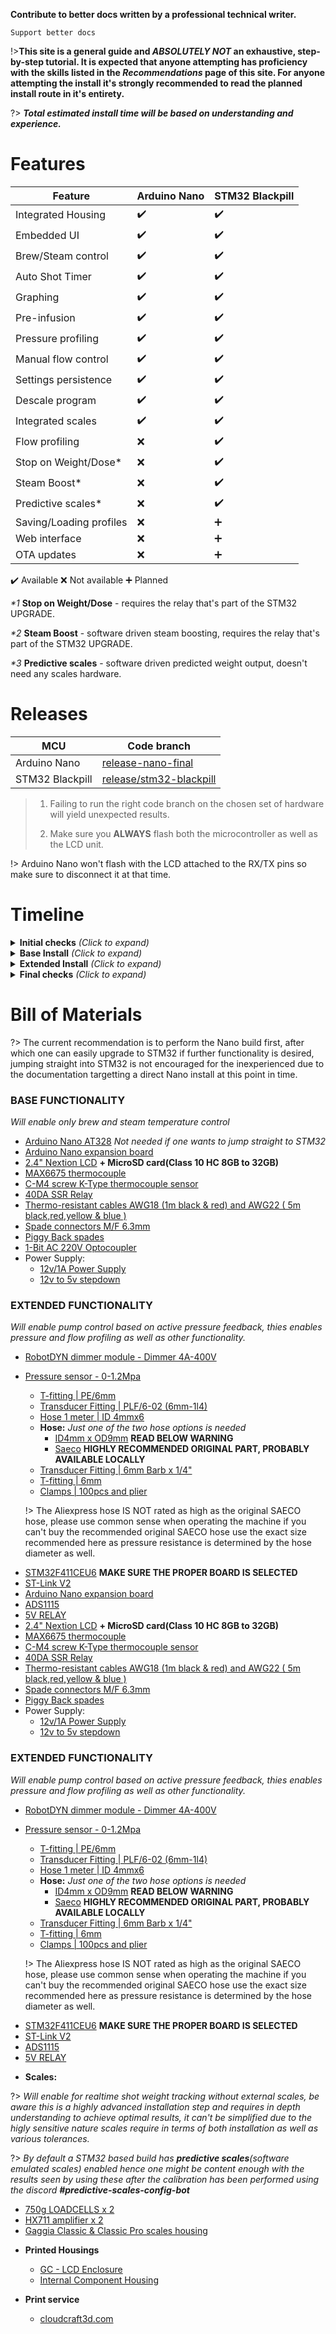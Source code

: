 **Contribute to better docs written by a professional technical writer.**
<!-- ko-fi :id=zer0bit :color=<color> -->
    Support better docs
<!-- ko-fi -->
>
!>**This site is a general guide and *ABSOLUTELY NOT* an exhaustive, step-by-step tutorial. It is expected that anyone attempting has proficiency with the skills listed in the _Recommendations_ page of this site. For anyone attempting the install it's strongly recommended to read the planned install route in it's entirety.**

?> **_Total estimated install time will be based on understanding and experience._**

# Features

  Feature                |  Arduino Nano    |  STM32 Blackpill
-----------------------  |------------------|-----------------
  Integrated Housing     |:heavy_check_mark:|:heavy_check_mark:       
  Embedded UI            |:heavy_check_mark:|:heavy_check_mark:       
  Brew/Steam control     |:heavy_check_mark:|:heavy_check_mark:       
  Auto Shot Timer        |:heavy_check_mark:|:heavy_check_mark:       
  Graphing               |:heavy_check_mark:|:heavy_check_mark:             
  Pre-infusion           |:heavy_check_mark:|:heavy_check_mark:       
  Pressure profiling     |:heavy_check_mark:|:heavy_check_mark:   
  Manual flow control    |:heavy_check_mark:|:heavy_check_mark:       
  Settings persistence   |:heavy_check_mark:|:heavy_check_mark: 
  Descale program        |:heavy_check_mark:|:heavy_check_mark:       
  Integrated scales      |:heavy_check_mark:|:heavy_check_mark:      
  Flow profiling         |       :x:        |:heavy_check_mark:       
  Stop on Weight/Dose*   |       :x:        |:heavy_check_mark:       
  Steam Boost*           |       :x:        |:heavy_check_mark:  
  Predictive scales*     |       :x:        |:heavy_check_mark:  
  Saving/Loading profiles|       :x:        |:heavy_plus_sign: 
  Web interface          |       :x:        |:heavy_plus_sign: 
  OTA updates            |       :x:        |:heavy_plus_sign: 

:heavy_check_mark:  Available
:x:  Not available
:heavy_plus_sign: Planned

_*1_ __Stop on Weight/Dose__ - requires the relay that's part of the STM32 UPGRADE.
>
_*2_ __Steam Boost__ - software driven steam boosting, requires the relay that's part of the STM32 UPGRADE.
>
_*3_ __Predictive scales__ - software driven predicted weight output, doesn't need any scales hardware.

# Releases

  MCU             |                               Code branch         
------------------|------------------------------------------------------------------------------------
  Arduino Nano    |[release-nano-final](https://github.com/Zer0-bit/gaggiuino/tree/release-nano-final)
  STM32 Blackpill |[release/stm32-blackpill](https://github.com/Zer0-bit/gaggiuino/tree/release/stm32-blackpill)


> 1. Failing to run the right code branch on the chosen set of hardware will yield unexpected results.
>
> 2. Make sure you **ALWAYS** flash both the microcontroller as well as the LCD unit.

!> Arduino Nano won't flash with the LCD attached to the RX/TX pins so make sure to disconnect it at that time.

# Timeline

<details>
<summary><b>Initial checks</b> <i>(Click to expand)</i></summary>


1. Purchase the parts listed from Ali and expect a wait of ~1 month.

   Any parts purchased anywhere else are done so at your own risk (they've not been tested).

2. Connect test components described in the doc to Arduino.

   Using the expansion board, twist the ends of cables and connect to the screw terminals. At this point using DuPont connections is fine but please note later we will solder to the boards or pins.

3. Flash Arduino and LCD with code.

4. Plug in and test.

   Check for a temp reading. It will contain the default offset of 7 degrees which means the initial temp will be room temp -7.
</details>

<details>
<summary><b>Base Install</b> <i>(Click to expand)</i></summary>

1. Plan out where the components will sit inside the machine to determine cable length
2. Create piggyback cables. Determine what switch points to piggyback from.
3. Wire in power delivery method - isolate the board using an enclosure or tape it up after wiring.
4. If you have the eco timer, disable it.
5. Swap out thermocouple - ease out the boiler (don't fully remove it) in order to gain more access.
6. Install the max temp board - isolate the board using an enclosure or tape it up after wiring.
7. Place and wire relay - attach the brew thermostat wires to the SSR relay and sit/attach the back plate or relay on the body of the machine, add some thermal paste
8. Re-Wire the steam switch for steam handling - you need to swap the brew thermostat wires (above step) for the steam thermostat wires and bridge the brew thermostat wires together then take some wires from the steam switch to the Arduino.
9. Wire brew switch for continuity
10. Test.
</details>

<details>
<summary><b>Extended Install</b> <i>(Click to expand)</i></summary>

1. Install the pressure sensor. Ensure it does not leak under pressure.
2. Install dimmer - isolate the board using an enclosure or tape it up after wiring.
3. Install the load cells.
</details>

<details>
<summary><b>Final checks</b> <i>(Click to expand)</i></summary>

1. Make sure all connections are proper i.e., no metal is exposed and well isolated, all soldering is perfect and wrapped in heat-shrink.
2. Flash the Arduino and LCD with the latest version from GitHub (there could have been changes since).
3. Record your first start. Post this to [#first-start](https://discord.com/channels/890339612441063494/919183771079692328) on Discord.
4. Find out your regional settings and set them in the settings of the Arduino.
5. Check all other settings save correctly.
6. Record your first shot. Post this to [#first-shot](https://discord.com/channels/890339612441063494/910972035205857320) on Discord.
</details>

> 
> 

# Bill of Materials
?> The current recommendation is to perform the Nano build first, after which one can easily upgrade to STM32 if further functionality is desired, jumping straight into STM32 is not encouraged for the inexperienced due to the documentation targetting a direct Nano install at this point in time.
<!-- panels:start -->
<!-- div:title-panel -->
### BASE FUNCTIONALITY
_Will enable only brew and steam temperature control_
<!-- tabs:start -->
<!-- tab:Arduino Nano -->
* [Arduino Nano AT328](https://bit.ly/3eXSfXZ)  _Not needed if one wants to jump straight to STM32_ 
* [Arduino Nano expansion board](https://www.aliexpress.com/item/32325724150.html)
* [2.4" Nextion LCD](https://bit.ly/3CAUzPj) **+ MicroSD card(Class 10 HC 8GB to 32GB)**
* [MAX6675 thermocouple](https://bit.ly/3ejTUIj) 
* [C-M4 screw K-Type thermocouple sensor](https://www.aliexpress.com/item/1005004948080451.html)
* [40DA SSR Relay](https://www.aliexpress.com/item/4000045425145.html)
* [Thermo-resistant cables AWG18 (1m black & red) and AWG22 ( 5m black,red,yellow & blue )](https://www.aliexpress.com/item/4000627624331.html)
* [Spade connectors M/F 6.3mm](https://www.aliexpress.com/item/1005002765359666.html)
* [Piggy Back spades](https://www.aliexpress.com/item/32800326782.html)
* [1-Bit AC 220V Optocoupler](https://www.aliexpress.com/item/1005003228104606.html)
* Power Supply:
    * [12v/1A Power Supply](https://www.aliexpress.com/item/33012749903.html)
    * [12v to 5v stepdown](https://a.aliexpress.com/_uAvaIl)

### EXTENDED FUNCTIONALITY
_Will enable pump control based on active pressure feedback, thies enables pressure and flow profiling as well as other functionality._

* [RobotDYN dimmer module - Dimmer 4A-400V](https://bit.ly/3xhTwQy)
* [Pressure sensor - 0-1.2Mpa](https://www.aliexpress.com/item/4000756631924.html)
  <!-- tabs:start -->
  <!-- tab:Gaggia Classic -->
  * [T-fitting | PE/6mm ](https://www.aliexpress.com/item/1005003750203358.html)
  * [Transducer Fitting | PLF/6-02 (6mm-1l4)](https://www.aliexpress.com/item/1005003753827787.html)
  * [Hose 1 meter | ID 4mmx6](https://www.aliexpress.com/item/1005004639155885.html)

  <!-- tab:Gaggia Classic Pro -->
  * **Hose:**  _Just one of the two hose options is needed_ 
    * [ID4mm x OD9mm](https://www.aliexpress.com/item/1005001729453617.html) **READ BELOW WARNING**
    * [Saeco](https://www.ebay.co.uk/itm/115431428020) **HIGHLY RECOMMENDED ORIGINAL PART, PROBABLY AVAILABLE LOCALLY**
  * [Transducer Fitting | 6mm Barb x 1/4"](https://www.aliexpress.com/item/32827914331.html)
  * [T-fitting | 6mm](https://www.aliexpress.com/item/1005002749996345.html)
  * [Clamps | 100pcs and plier](https://www.aliexpress.com/item/1005003341137707.html) 

  !> The Aliexpress hose IS NOT rated as high as the original SAECO hose, please use common sense when operating the machine if you can't buy the recommended original SAECO hose use the exact size recommended here as pressure resistance is determined by the hose diameter as well.
  <!-- tabs:end -->

<!-- tab:STM32 Blackpill -->
* [STM32F411CEU6](https://www.aliexpress.com/item/1005001456186625.html) **MAKE SURE THE PROPER BOARD IS SELECTED**
* [ST-Link V2](https://www.aliexpress.com/item/32860702733.html)
* [Arduino Nano expansion board](https://www.aliexpress.com/item/32325724150.html)
* [ADS1115](https://www.aliexpress.com/item/32869421559.html)
* [5V RELAY](https://a.aliexpress.com/_vpUdrT) 
* [2.4" Nextion LCD](https://bit.ly/3CAUzPj) **+ MicroSD card(Class 10 HC 8GB to 32GB)**
* [MAX6675 thermocouple](https://bit.ly/3ejTUIj) 
* [C-M4 screw K-Type thermocouple sensor](https://www.aliexpress.com/item/1005004948080451.html)
* [40DA SSR Relay](https://www.aliexpress.com/item/4000045425145.html)
* [Thermo-resistant cables AWG18 (1m black & red) and AWG22 ( 5m black,red,yellow & blue )](https://www.aliexpress.com/item/4000627624331.html)
* [Spade connectors M/F 6.3mm](https://www.aliexpress.com/item/1005002765359666.html)
* [Piggy Back spades](https://www.aliexpress.com/item/32800326782.html)
* Power Supply:
    * [12v/1A Power Supply](https://www.aliexpress.com/item/33012749903.html)
    * [12v to 5v stepdown](https://a.aliexpress.com/_uAvaIl)

### EXTENDED FUNCTIONALITY
_Will enable pump control based on active pressure feedback, thies enables pressure and flow profiling as well as other functionality._

* [RobotDYN dimmer module - Dimmer 4A-400V](https://bit.ly/3xhTwQy)
* [Pressure sensor - 0-1.2Mpa](https://www.aliexpress.com/item/4000756631924.html)
  <!-- tabs:start -->
  <!-- tab:Gaggia Classic -->
  * [T-fitting | PE/6mm ](https://www.aliexpress.com/item/1005003750203358.html)
  * [Transducer Fitting | PLF/6-02 (6mm-1l4)](https://www.aliexpress.com/item/1005003753827787.html)
  * [Hose 1 meter | ID 4mmx6](https://www.aliexpress.com/item/1005004639155885.html)

  <!-- tab:Gaggia Classic Pro -->
  * **Hose:**  _Just one of the two hose options is needed_ 
    * [ID4mm x OD9mm](https://www.aliexpress.com/item/1005001729453617.html) **READ BELOW WARNING**
    * [Saeco](https://www.ebay.co.uk/itm/115431428020) **HIGHLY RECOMMENDED ORIGINAL PART, PROBABLY AVAILABLE LOCALLY**
  * [Transducer Fitting | 6mm Barb x 1/4"](https://www.aliexpress.com/item/32827914331.html)
  * [T-fitting | 6mm](https://www.aliexpress.com/item/1005002749996345.html)
  * [Clamps | 100pcs and plier](https://www.aliexpress.com/item/1005003341137707.html) 

  !> The Aliexpress hose IS NOT rated as high as the original SAECO hose, please use common sense when operating the machine if you can't buy the recommended original SAECO hose use the exact size recommended here as pressure resistance is determined by the hose diameter as well.
  <!-- tabs:end -->

<!-- tab:Nano to STM32 Upgrade -->
* [STM32F411CEU6](https://www.aliexpress.com/item/1005001456186625.html) **MAKE SURE THE PROPER BOARD IS SELECTED**
* [ST-Link V2](https://www.aliexpress.com/item/32860702733.html)
* [ADS1115](https://www.aliexpress.com/item/32869421559.html)
* [5V RELAY](https://a.aliexpress.com/_vpUdrT) 
<!-- tabs:end -->

* **Scales:**

?> _Will enable for realtime shot weight tracking without external scales, be aware this is a highly advanced installation step and requires in depth understanding to achieve optimal results, it can't be simplified due to the higly sensitive nature scales require in terms of both installation as well as various tolerances._

?> _By default a STM32 based build has **predictive scales**(software emulated scales) enabled hence one might be content enough with the results seen by using these after the calibration has been performed using the discord **#predictive-scales-config-bot**_
>
* [750g LOADCELLS x 2](https://www.aliexpress.com/item/1644918827.html)
* [HX711 amplifier x 2](https://www.aliexpress.com/item/33041823995.html)
* [Gaggia Classic & Classic Pro scales housing](https://www.printables.com/model/285370-gaggia-classic-pro-scales)
<!-- div:panel-end -->
> 
> 
> 
>
* **Printed Housings**
  * [GC - LCD Enclosure](https://www.printables.com/model/280617)
  * [Internal Component Housing](https://www.printables.com/model/269394)

* **Print service**
  * [cloudcraft3d.com](https://craftcloud3d.com/)